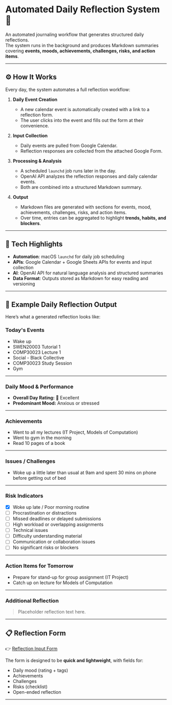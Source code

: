 # Automated Daily Reflection System 📝  

An automated journaling workflow that generates structured daily reflections.  
The system runs in the background and produces Markdown summaries covering **events, moods, achievements, challenges, risks, and action items**.  

---

## ⚙️ How It Works  

Every day, the system automates a full reflection workflow:  

1. **Daily Event Creation**  
   - A new calendar event is automatically created with a link to a reflection form.  
   - The user clicks into the event and fills out the form at their convenience.  

2. **Input Collection**  
   - Daily events are pulled from Google Calendar.  
   - Reflection responses are collected from the attached Google Form.  

3. **Processing & Analysis**  
   - A scheduled `launchd` job runs later in the day.  
   - OpenAI API analyzes the reflection responses and daily calendar events.  
   - Both are combined into a structured Markdown summary.  

4. **Output**  
   - Markdown files are generated with sections for events, mood, achievements, challenges, risks, and action items.  
   - Over time, entries can be aggregated to highlight **trends, habits, and blockers**.  

---

## 🧰 Tech Highlights  

- **Automation**: macOS `launchd` for daily job scheduling  
- **APIs**: Google Calendar + Google Sheets APIs for events and input collection  
- **AI**: OpenAI API for natural language analysis and structured summaries  
- **Data Format**: Outputs stored as Markdown for easy reading and versioning  

---

## 📝 Example Daily Reflection Output  

Here’s what a generated reflection looks like:  

### Today's Events  

- Wake up  
- SWEN20003 Tutorial 1  
- COMP30023 Lecture 1  
- Social - Black Collective  
- COMP30023 Study Session  
- Gym  

---  

### Daily Mood & Performance  

- **Overall Day Rating:** 🌟 Excellent  
- **Predominant Mood:** Anxious or stressed  

---  

### Achievements  

- Went to all my lectures (IT Project, Models of Computation)  
- Went to gym in the morning  
- Read 10 pages of a book  

---  

### Issues / Challenges  

- Woke up a little later than usual at 9am and spent 30 mins on phone before getting out of bed  

---  

### Risk Indicators  

- [x] Woke up late / Poor morning routine  
- [ ] Procrastination or distractions  
- [ ] Missed deadlines or delayed submissions  
- [ ] High workload or overlapping assignments  
- [ ] Technical issues  
- [ ] Difficulty understanding material  
- [ ] Communication or collaboration issues  
- [ ] No significant risks or blockers  

---  

### Action Items for Tomorrow  

- Prepare for stand-up for group assignment (IT Project)  
- Catch up on lecture for Models of Computation  

---  

### Additional Reflection  

> Placeholder reflection text here.  

---

## 📋 Reflection Form  

👉 [Reflection Input Form](https://docs.google.com/forms/d/1GNRxM97nlvFPppCA9pglgzevJYcDUE0eNdzlX0kD0pE/edit)  

The form is designed to be **quick and lightweight**, with fields for:  
- Daily mood (rating + tags)  
- Achievements  
- Challenges  
- Risks (checklist)  
- Open-ended reflection  

---
